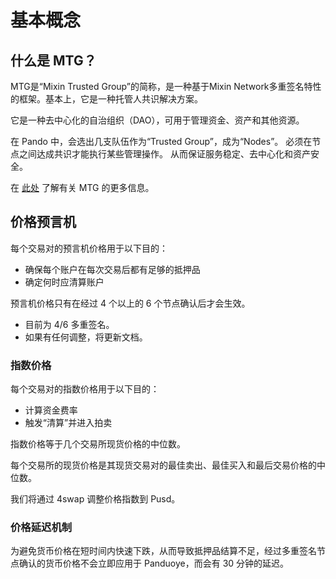 # 基本概念

## 什么是 MTG？

MTG是“Mixin Trusted Group”的简称，是一种基于Mixin Network多重签名特性的框架。基本上，它是一种托管人共识解决方案。

它是一种去中心化的自治组织（DAO），可用于管理资金、资产和其他资源。

在 Pando 中，会选出几支队伍作为“Trusted Group”，成为“Nodes”。 必须在节点之间达成共识才能执行某些管理操作。 从而保证服务稳定、去中心化和资产安全。

在 [此处](https://developers.mixin.one/docs/mainnet/mtg/overview) 了解有关 MTG 的更多信息。

## 价格预言机

每个交易对的预言机价格用于以下目的：

- 确保每个账户在每次交易后都有足够的抵押品
- 确定何时应清算账户

预言机价格只有在经过 4 个以上的 6 个节点确认后才会生效。

- 目前为 4/6 多重签名。
- 如果有任何调整，将更新文档。

### 指数价格

每个交易对的指数价格用于以下目的：

- 计算资金费率
- 触发“清算”并进入拍卖

指数价格等于几个交易所现货价格的中位数。

每个交易所的现货价格是其现货交易对的最佳卖出、最佳买入和最后交易价格的中位数。

我们将通过 4swap 调整价格指数到 Pusd。

### 价格延迟机制

为避免货币价格在短时间内快速下跌，从而导致抵押品结算不足，经过多重签名节点确认的货币价格不会立即应用于 Panduoye，而会有 30 分钟的延迟。